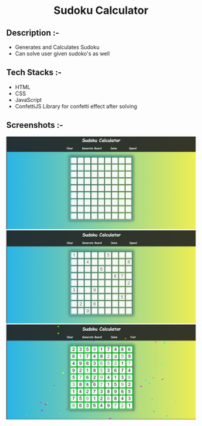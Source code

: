 # <p align="center">Sudoku Calculator</p>

## Description :-

- Generates and Calculates Sudoku
- Can solve user given sudoko's as well

## Tech Stacks :-

- HTML
- CSS
- JavaScript
- ConfettiJS Library for confetti effect after solving

## Screenshots :-

![image](../Sudoku-Calculator/screenshot1.png)
![image](../Sudoku-Calculator/screenshot2.png)
![image](../Sudoku-Calculator/screenshot3.png)